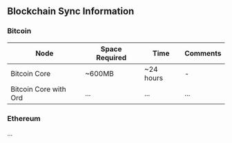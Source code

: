 ## Blockchain Sync Information

### Bitcoin

| Node | Space Required | Time | Comments |
|----------|----------|----------|----------|
| Bitcoin Core | ~600MB | ~24 hours | - |
| Bitcoin Core with Ord | ... | ... | ... |

### Ethereum

...


